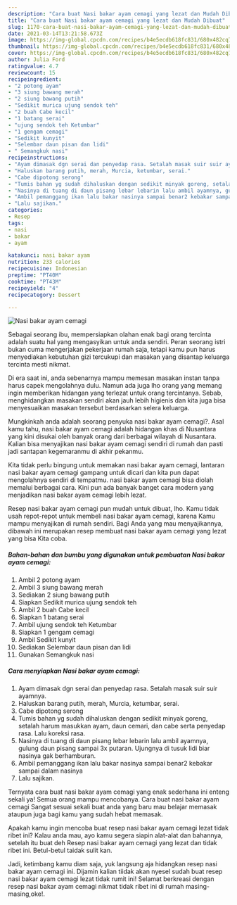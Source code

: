 ```yaml
---
description: "Cara buat Nasi bakar ayam cemagi yang lezat dan Mudah Dibuat"
title: "Cara buat Nasi bakar ayam cemagi yang lezat dan Mudah Dibuat"
slug: 1170-cara-buat-nasi-bakar-ayam-cemagi-yang-lezat-dan-mudah-dibuat
date: 2021-03-14T13:21:58.673Z
image: https://img-global.cpcdn.com/recipes/b4e5ecdb618fc831/680x482cq70/nasi-bakar-ayam-cemagi-foto-resep-utama.jpg
thumbnail: https://img-global.cpcdn.com/recipes/b4e5ecdb618fc831/680x482cq70/nasi-bakar-ayam-cemagi-foto-resep-utama.jpg
cover: https://img-global.cpcdn.com/recipes/b4e5ecdb618fc831/680x482cq70/nasi-bakar-ayam-cemagi-foto-resep-utama.jpg
author: Julia Ford
ratingvalue: 4.7
reviewcount: 15
recipeingredient:
- "2 potong ayam"
- "3 siung bawang merah"
- "2 siung bawang putih"
- "Sedikit murica ujung sendok teh"
- "2 buah Cabe kecil"
- "1 batang serai"
- "ujung sendok teh Ketumbar"
- "1 gengam cemagi"
- "Sedikit kunyit"
- "Selembar daun pisan dan lidi"
- " Semangkuk nasi"
recipeinstructions:
- "Ayam dimasak dgn serai dan penyedap rasa. Setalah masak suir suir ayamnya."
- "Haluskan barang putih, merah, Murcia, ketumbar, serai."
- "Cabe dipotong serong"
- "Tumis bahan yg sudah dihaluskan dengan sedikit minyak goreng, setalah harum masukkan ayam, daun cemari, dan cabe serta penyedap rasa. Lalu koreksi rasa."
- "Nasinya di tuang di daun pisang lebar lebarin lalu ambil ayamnya, gulung daun pisang sampai 3x putaran. Ujungnya di tusuk lidi biar nasinya gak berhamburan."
- "Ambil pemanggang ikan lalu bakar nasinya sampai benar2 kebakar sampai dalam nasinya"
- "Lalu sajikan."
categories:
- Resep
tags:
- nasi
- bakar
- ayam

katakunci: nasi bakar ayam 
nutrition: 233 calories
recipecuisine: Indonesian
preptime: "PT40M"
cooktime: "PT43M"
recipeyield: "4"
recipecategory: Dessert

---
```



![Nasi bakar ayam cemagi](https://img-global.cpcdn.com/recipes/b4e5ecdb618fc831/680x482cq70/nasi-bakar-ayam-cemagi-foto-resep-utama.jpg)

Sebagai seorang ibu, mempersiapkan olahan enak bagi orang tercinta adalah suatu hal yang mengasyikan untuk anda sendiri. Peran seorang istri bukan cuma mengerjakan pekerjaan rumah saja, tetapi kamu pun harus menyediakan kebutuhan gizi tercukupi dan masakan yang disantap keluarga tercinta mesti nikmat.

Di era  saat ini, anda sebenarnya mampu memesan masakan instan tanpa harus capek mengolahnya dulu. Namun ada juga lho orang yang memang ingin memberikan hidangan yang terlezat untuk orang tercintanya. Sebab, menghidangkan masakan sendiri akan jauh lebih higienis dan kita juga bisa menyesuaikan masakan tersebut berdasarkan selera keluarga. 



Mungkinkah anda adalah seorang penyuka nasi bakar ayam cemagi?. Asal kamu tahu, nasi bakar ayam cemagi adalah hidangan khas di Nusantara yang kini disukai oleh banyak orang dari berbagai wilayah di Nusantara. Kalian bisa menyajikan nasi bakar ayam cemagi sendiri di rumah dan pasti jadi santapan kegemaranmu di akhir pekanmu.

Kita tidak perlu bingung untuk memakan nasi bakar ayam cemagi, lantaran nasi bakar ayam cemagi gampang untuk dicari dan kita pun dapat mengolahnya sendiri di tempatmu. nasi bakar ayam cemagi bisa diolah memalui berbagai cara. Kini pun ada banyak banget cara modern yang menjadikan nasi bakar ayam cemagi lebih lezat.

Resep nasi bakar ayam cemagi pun mudah untuk dibuat, lho. Kamu tidak usah repot-repot untuk membeli nasi bakar ayam cemagi, karena Kamu mampu menyajikan di rumah sendiri. Bagi Anda yang mau menyajikannya, dibawah ini merupakan resep membuat nasi bakar ayam cemagi yang lezat yang bisa Kita coba.

<!--inarticleads1-->

##### Bahan-bahan dan bumbu yang digunakan untuk pembuatan Nasi bakar ayam cemagi:

1. Ambil 2 potong ayam
1. Ambil 3 siung bawang merah
1. Sediakan 2 siung bawang putih
1. Siapkan Sedikit murica ujung sendok teh
1. Ambil 2 buah Cabe kecil
1. Siapkan 1 batang serai
1. Ambil ujung sendok teh Ketumbar
1. Siapkan 1 gengam cemagi
1. Ambil Sedikit kunyit
1. Sediakan Selembar daun pisan dan lidi
1. Gunakan  Semangkuk nasi




<!--inarticleads2-->

##### Cara menyiapkan Nasi bakar ayam cemagi:

1. Ayam dimasak dgn serai dan penyedap rasa. Setalah masak suir suir ayamnya.
1. Haluskan barang putih, merah, Murcia, ketumbar, serai.
1. Cabe dipotong serong
1. Tumis bahan yg sudah dihaluskan dengan sedikit minyak goreng, setalah harum masukkan ayam, daun cemari, dan cabe serta penyedap rasa. Lalu koreksi rasa.
1. Nasinya di tuang di daun pisang lebar lebarin lalu ambil ayamnya, gulung daun pisang sampai 3x putaran. Ujungnya di tusuk lidi biar nasinya gak berhamburan.
1. Ambil pemanggang ikan lalu bakar nasinya sampai benar2 kebakar sampai dalam nasinya
1. Lalu sajikan.




Ternyata cara buat nasi bakar ayam cemagi yang enak sederhana ini enteng sekali ya! Semua orang mampu mencobanya. Cara buat nasi bakar ayam cemagi Sangat sesuai sekali buat anda yang baru mau belajar memasak ataupun juga bagi kamu yang sudah hebat memasak.

Apakah kamu ingin mencoba buat resep nasi bakar ayam cemagi lezat tidak ribet ini? Kalau anda mau, ayo kamu segera siapin alat-alat dan bahannya, setelah itu buat deh Resep nasi bakar ayam cemagi yang lezat dan tidak ribet ini. Betul-betul taidak sulit kan. 

Jadi, ketimbang kamu diam saja, yuk langsung aja hidangkan resep nasi bakar ayam cemagi ini. Dijamin kalian tiidak akan nyesel sudah buat resep nasi bakar ayam cemagi lezat tidak rumit ini! Selamat berkreasi dengan resep nasi bakar ayam cemagi nikmat tidak ribet ini di rumah masing-masing,oke!.

